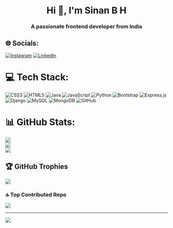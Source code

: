 <h1 align="center">Hi 👋, I'm Sinan B H</h1>
<h3 align="center">A passionate frontend developer from India</h3>




## 🌐 Socials:
[![Instagram](https://img.shields.io/badge/Instagram-%23E4405F.svg?logo=Instagram&logoColor=white)](https://instagram.com/_s_ina_n._) [![LinkedIn](https://img.shields.io/badge/LinkedIn-%230077B5.svg?logo=linkedin&logoColor=white)](https://linkedin.com/in/sinanbh) 

# 💻 Tech Stack:
![CSS3](https://img.shields.io/badge/css3-%231572B6.svg?style=for-the-badge&logo=css3&logoColor=white) ![HTML5](https://img.shields.io/badge/html5-%23E34F26.svg?style=for-the-badge&logo=html5&logoColor=white) ![Java](https://img.shields.io/badge/java-%23ED8B00.svg?style=for-the-badge&logo=openjdk&logoColor=white) ![JavaScript](https://img.shields.io/badge/javascript-%23323330.svg?style=for-the-badge&logo=javascript&logoColor=%23F7DF1E) ![Python](https://img.shields.io/badge/python-3670A0?style=for-the-badge&logo=python&logoColor=ffdd54) ![Bootstrap](https://img.shields.io/badge/bootstrap-%238511FA.svg?style=for-the-badge&logo=bootstrap&logoColor=white) ![Express.js](https://img.shields.io/badge/express.js-%23404d59.svg?style=for-the-badge&logo=express&logoColor=%2361DAFB) ![Django](https://img.shields.io/badge/django-%23092E20.svg?style=for-the-badge&logo=django&logoColor=white) ![MySQL](https://img.shields.io/badge/mysql-4479A1.svg?style=for-the-badge&logo=mysql&logoColor=white) ![MongoDB](https://img.shields.io/badge/MongoDB-%234ea94b.svg?style=for-the-badge&logo=mongodb&logoColor=white) ![GitHub](https://img.shields.io/badge/github-%23121011.svg?style=for-the-badge&logo=github&logoColor=white)
# 📊 GitHub Stats:
![](https://github-readme-stats.vercel.app/api?username=sinan-bh&theme=dark&hide_border=false&include_all_commits=false&count_private=false)<br/>
![](https://github-readme-streak-stats.herokuapp.com/?user=sinan-bh&theme=dark&hide_border=false)<br/>
![](https://github-readme-stats.vercel.app/api/top-langs/?username=sinan-bh&theme=dark&hide_border=false&include_all_commits=false&count_private=false&layout=compact)

## 🏆 GitHub Trophies
![](https://github-profile-trophy.vercel.app/?username=sinan-bh&theme=radical&no-frame=false&no-bg=true&margin-w=4)

### 🔝 Top Contributed Repo
![](https://github-contributor-stats.vercel.app/api?username=sinan-bh&limit=5&theme=dark&combine_all_yearly_contributions=true)

---
[![](https://visitcount.itsvg.in/api?id=sinan-bh&icon=0&color=0)](https://visitcount.itsvg.in)

<!-- Proudly created with GPRM ( https://gprm.itsvg.in ) -->
